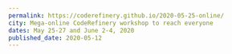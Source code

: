 ```yaml
---
permalink: https://coderefinery.github.io/2020-05-25-online/
city: Mega-online CodeRefinery workshop to reach everyone
dates: May 25-27 and June 2-4, 2020
published_date: 2020-05-12
---
```

